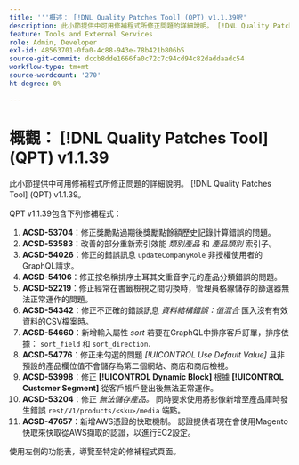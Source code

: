 ```yaml
---
title: '''概述： [!DNL Quality Patches Tool] (QPT) v1.1.39呎'
description: 此小節提供中可用修補程式所修正問題的詳細說明。 [!DNL Quality Patches Tool] (QPT) v1.1.39。
feature: Tools and External Services
role: Admin, Developer
exl-id: 48563701-0fa0-4c88-943e-78b421b806b5
source-git-commit: dccb8dde1666fa0c72c7c94cd94c82daddaadc54
workflow-type: tm+mt
source-wordcount: '270'
ht-degree: 0%

---
```


# 概觀： [!DNL Quality Patches Tool] (QPT) v1.1.39

此小節提供中可用修補程式所修正問題的詳細說明。 [!DNL Quality Patches Tool] (QPT) v1.1.39。

QPT v1.1.39包含下列修補程式：

1. **ACSD-53704**：修正獎勵點過期後獎勵點餘額歷史記錄計算錯誤的問題。
1. **ACSD-53583**：改善的部分重新索引效能 *類別產品* 和 *產品類別* 索引子。
1. **ACSD-54026**：修正的錯誤訊息 `updateCompanyRole` 非授權使用者的GraphQL請求。
1. **ACSD-54106**：修正按名稱排序土耳其文重音字元的產品分類錯誤的問題。
1. **ACSD-52219**：修正經常在書籤檢視之間切換時，管理員格線儲存的篩選器無法正常運作的問題。
1. **ACSD-54342**：修正不正確的錯誤訊息 *資料結構錯誤：值混合* 匯入沒有有效資料的CSV檔案時。
1. **ACSD-54660**：新增輸入屬性 *sort* 若要在GraphQL中排序客戶訂單，排序依據： `sort_field` 和 `sort_direction`.
1. **ACSD-54776**：修正未勾選的問題 *[!UICONTROL Use Default Value]* 且非預設的產品欄位值不會儲存為第二個網站、商店和商店檢視。
1. **ACSD-53998**：修正 **[!UICONTROL Dynamic Block]** 根據 **[!UICONTROL Customer Segment]** 從客戶帳戶登出後無法正常運作。
1. **ACSD-53204**：修正 *無法儲存產品。* 同時要求使用將影像新增至產品庫時發生錯誤 `rest/V1/products/<sku>/media` 端點。
1. **ACSD-47657**：新增AWS憑證的快取機制。 認證提供者現在會使用Magento快取來快取從AWS擷取的認證，以進行EC2設定。

使用左側的功能表，導覽至特定的修補程式頁面。
